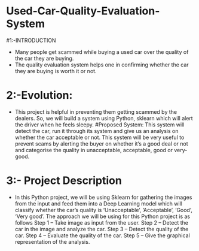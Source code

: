 # Used-Car-Quality-Evaluation-System


#1:-INTRODUCTION 
  *  Many people get scammed while    buying a used car over the quality of the car they are buying.
  * The quality evaluation system helps one in confirming whether the car they are buying is worth it or not.

# 2:-Evolution: 
* This project is helpful in preventing them getting scammed by the dealers. So, we will build a system using Python, sklearn which will alert the driver when he feels sleepy. 
 #Proposed System: 
This system will detect the car, run it through its system and give us an analysis on whether the car acceptable or not. This system will be very useful to prevent scams by alerting the buyer on whether it’s a good deal or not and categorise the quality in unacceptable, acceptable, good or very-good.

# 3:- Project Description
* In this Python project, we will be using Sklearn for gathering the images from the input and feed them into a Deep Learning model which will classify whether the car’s quality is ‘Unacceptable’, ‘Acceptable’, ‘Good’, ‘Very good’. The approach we will be using for this Python project is as follows 
Step 1 – Take image as input from the user. 
Step 2 – Detect the car in the image and analyze the car. 
Step 3 – Detect the quality of the car. 
Step 4 – Evaluate the quality of the car. 
Step 5 – Give the graphical representation of the analysis. 
